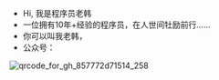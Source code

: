 - Hi, 我是程序员老韩
- 一位拥有10年+经验的程序员，在人世间牡励前行……
- 你可以叫我老韩，
- 公众号：

![qrcode_for_gh_857772d71514_258](https://github.com/user-attachments/assets/d3355295-2f82-4617-bf10-e1263d824907)
